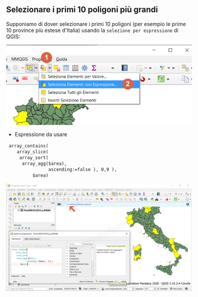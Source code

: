 ## Selezionare i primi 10 poligoni più grandi

Supponiamo di dover selezionare i primi 10 poligoni (per esempio le prime 10 province più estese d'Italia) usando la `selezione per espressione` di QGIS:

![](/img/esempi/selezionare_primi_n_valori/selnvalori0.png)

- Espressione da usare

```
 array_contains( 
    array_slice(  
     array_sort( 
      array_agg($area), 
                ascending:=false ), 0,9 ),
          $area)
```



![](/img/esempi/selezionare_primi_n_valori/selnvalori1.png)

